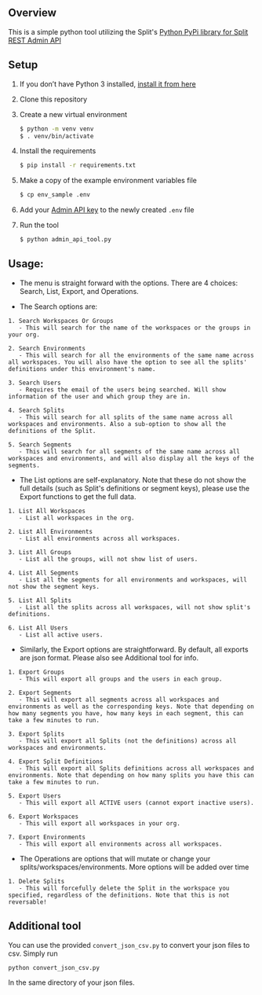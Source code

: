## Overview

This is a simple python tool utilizing the Split's [Python PyPi library for Split REST Admin API](https://help.split.io/hc/en-us/articles/4412331052685-Python-PyPi-library-for-Split-REST-Admin-API)

## Setup

1. If you don’t have Python 3 installed, [install it from here](https://www.python.org/downloads/)

2. Clone this repository

3. Create a new virtual environment

   ```bash
   $ python -m venv venv
   $ . venv/bin/activate
   ```

4. Install the requirements

   ```bash
   $ pip install -r requirements.txt
   ```

6. Make a copy of the example environment variables file

   ```bash
   $ cp env_sample .env
   ```

7. Add your [Admin API key](https://help.split.io/hc/en-us/articles/360019916211-API-keys#adding-admin-api-keys) to the newly created `.env` file

8. Run the tool

   ```bash
   $ python admin_api_tool.py
   ```


## Usage:

- The menu is straight forward with the options. There are 4 choices: Search, List, Export, and Operations.

- The Search options are:

```
1. Search Workspaces Or Groups
   - This will search for the name of the workspaces or the groups in your org.

2. Search Environments
   - This will search for all the environments of the same name across all workspaces. You will also have the option to see all the splits' definitions under this environment's name.

3. Search Users
   - Requires the email of the users being searched. Will show information of the user and which group they are in.

4. Search Splits
   - This will search for all splits of the same name across all workspaces and environments. Also a sub-option to show all the definitions of the Split.

5. Search Segments
   - This will search for all segments of the same name across all workspaces and environments, and will also display all the keys of the segments.

```

- The List options are self-explanatory. Note that these do not show the full details (such as Split's definitions or segment keys), please use the Export functions to get the full data.

```
1. List All Workspaces
   - List all workspaces in the org.

2. List All Environments
   - List all environments across all workspaces.

3. List All Groups
   - List all the groups, will not show list of users.

4. List All Segments
   - List all the segments for all environments and workspaces, will not show the segment keys.

5. List All Splits
   - List all the splits across all workspaces, will not show split's definitions.

6. List All Users
   - List all active users.
```

- Similarly, the Export options are straightforward. By default, all exports are json format. Please also see Additional tool for info.

```
1. Export Groups
   - This will export all groups and the users in each group.

2. Export Segments
   - This will export all segments across all workspaces and environments as well as the corresponding keys. Note that depending on how many segments you have, how many keys in each segment, this can take a few minutes to run.

3. Export Splits
   - This will export all Splits (not the definitions) across all workspaces and environments.

4. Export Split Definitions
   - This will export all Splits definitions across all workspaces and environments. Note that depending on how many splits you have this can take a few minutes to run.

5. Export Users
   - This will export all ACTIVE users (cannot export inactive users).

6. Export Workspaces
   - This will export all workspaces in your org.

7. Export Environments
   - This will export all environments across all workspaces.

```

- The Operations are options that will mutate or change your splits/workspaces/environments. More options will be added over time

```
1. Delete Splits
   - This will forcefully delete the Split in the workspace you specified, regardless of the definitions. Note that this is not reversable!
```

## Additional tool
You can use the provided `convert_json_csv.py` to convert your json files to csv. Simply run

```
python convert_json_csv.py
```

In the same directory of your json files.

